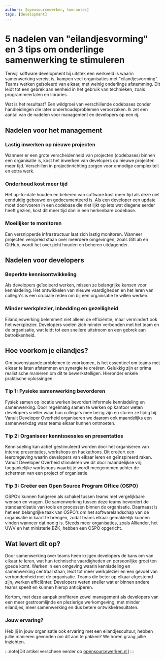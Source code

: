 ```yaml
---
authors: [opensourcewerken, tom-ootes]
tags: [development]
---
```


# 5 nadelen van "eilandjesvorming" en 3 tips om onderlinge samenwerking te stimuleren

Terwijl software development bij uitstek een werkveld is waarin samenwerking
vereist is, kampen veel organisaties met "eilandjesvorming". Teams werken
geïsoleerd van elkaar, met weinig onderlinge afstemming. Dit leidt tot een
gebrek aan eenheid in het gebruik van technieken, zoals programmeertalen en
libraries.

Wat is het resultaat? Een wildgroei van verschillende codebases zonder
handleidingen die later onderhoudsproblemen veroorzaken. Ik zet een aantal van
de nadelen voor management en developers op een rij.

<!-- truncate -->

## Nadelen voor het management

### Lastig inwerken op nieuwe projecten

Wanneer er een grote verscheidenheid van projecten (codebases) binnen een
organisatie is, kost het inwerken van developers op nieuwe projecten meer tijd.
Verschillen in projectinrichting zorgen voor onnodige complexiteit en extra
werk.

### Onderhoud kost meer tijd

Het up-to-date houden en beheren van software kost meer tijd als deze niet
eenduidig gebouwd en gedocumenteerd is. Als een developer een update moet
doorvoeren in een codebase die niet lijkt op iets wat diegene eerder heeft
gezien, kost dit meer tijd dan in een herkenbare codebase.

### Moeilijker te monitoren

Een versnipperde infrastructuur laat zich lastig monitoren. Wanneer projecten
verspreid staan over meerdere omgevingen, zoals GitLab en GitHub, wordt het
overzicht houden en beheren uitdagender.

## Nadelen voor developers

### Beperkte kennisontwikkeling

Als developers geïsoleerd werken, missen ze belangrijke kansen voor
kennisdeling. Het ontwikkelen van nieuwe vaardigheden en het leren van collega's
is een cruciale reden om bij een organisatie te willen werken.

### Minder werkplezier, inbedding en gezelligheid

Eilandjeswerking belemmert niet alleen de efficiëntie, maar vermindert ook het
werkplezier. Developers voelen zich minder verbonden met het team en de
organisatie, wat leidt tot een snellere uitstroom en een gebrek aan
betrokkenheid.

## Hoe voorkom je eilandjes?

Om bovenstaande problemen te voorkomen, is het essentieel om teams met elkaar te
laten afstemmen en synergie te creëren. Gelukkig zijn er prima realistische
manieren om dit te bewerkstelligen. Hieronder enkele praktische oplossingen:

### Tip 1: Fysieke samenwerking bevorderen

Fysiek samen op locatie werken bevordert informele kennisdeling en samenwerking.
Door regelmatig samen te werken op kantoor weten developers sneller waar hun
collega's mee bezig zijn en sturen ze tijdig bij. Vanuit Developer Overheid
organiseren we daarom ook maandelijks een samenwerkdag waar teams elkaar kunnen
ontmoeten.

### Tip 2: Organiseer kennissessies en presentaties

Kennisdeling kan actief gestimuleerd worden door het organiseren van interne
presentaties, workshops en hackathons. Dit creëert een leeromgeving waarin
developers van elkaar leren en geïnspireerd raken. Vanuit Developer Overheid
stimuleren we dit door maandelijkse vrij toegankelijke workshops waarbij je
wordt meegenomen achter de schermen van een project of organisatie.

### Tip 3: Creëer een Open Source Program Office (OSPO)

OSPO’s kunnen fungeren als schakel tussen teams met vergelijkbare wensen en
vragen. De samenwerking tussen deze teams bevordert de standaardisatie van tools
en processen binnen de organisatie. Daarnaast is het een belangrijke taak van
OSPO’s om het softwarelandschap van de organisatie in kaart te brengen, zodat
teams elkaar gemakkelijk kunnen vinden wanneer dat nodig is. Steeds meer
organisaties, zoals Alliander, het UWV en het ministerie BZK, hebben een OSPO
opgericht.

## Wat levert dit op?

Door samenwerking over teams heen krijgen developers de kans om van elkaar te
leren, wat hun technische vaardigheden en persoonlijke groei ten goede komt.
Werken in een omgeving waarin kennisdeling en samenwerking centraal staan, leidt
tot meer werkplezier en een gevoel van verbondenheid met de organisatie. Teams
die beter op elkaar afgestemd zijn, werken efficiënter. Developers weten sneller
wat er binnen andere teams speelt en kunnen hierop anticiperen.

Kortom, met deze aanpak profiteren zowel management als developers van een meer
gestroomlijnde en plezierige werkomgeving, met minder eilandjes, meer
samenwerking en dus betere ontwikkelresultaten.

### Jouw ervaring?

Heb jij in jouw organisatie ook ervaring met een eilandjescultuur, hebben jullie
manieren gevonden om dit aan te pakken? We horen graag jullie inzichten.

:::note[Dit artikel verscheen eerder op
[opensourcewerken.nl](https://opensourcewerken.nl/blog/view/588d9a2e-1fba-4b85-b612-59268237c570/5-nadelen-van-eilandjesvorming-en-3-tips-van-developer-overheid)]
:::
